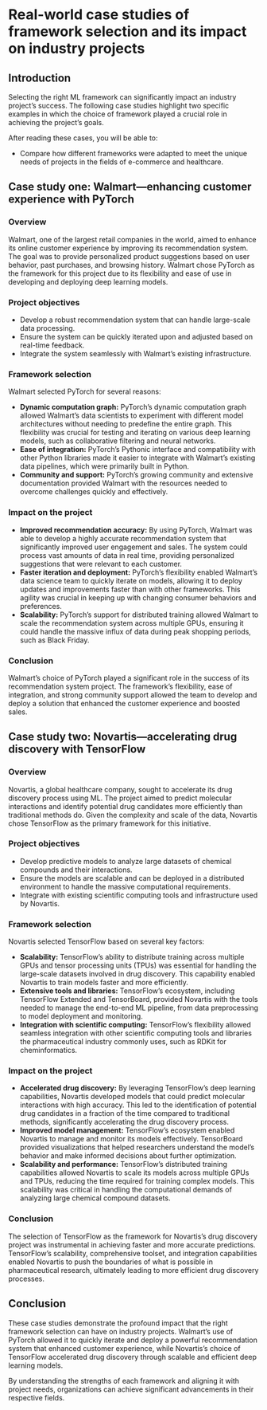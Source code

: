 # Real-world case studies of framework selection and its impact on industry projects

## Introduction
Selecting the right ML framework can significantly impact an industry project’s success. The following case studies highlight two specific examples in which the choice of framework played a crucial role in achieving the project’s goals.

After reading these cases, you will be able to: 

- Compare how different frameworks were adapted to meet the unique needs of projects in the fields of e-commerce and healthcare.

## Case study one: Walmart—enhancing customer experience with PyTorch

### Overview
Walmart, one of the largest retail companies in the world, aimed to enhance its online customer experience by improving its recommendation system. The goal was to provide personalized product suggestions based on user behavior, past purchases, and browsing history. Walmart chose PyTorch as the framework for this project due to its flexibility and ease of use in developing and deploying deep learning models.

### Project objectives

- Develop a robust recommendation system that can handle large-scale data processing.
- Ensure the system can be quickly iterated upon and adjusted based on real-time feedback.
- Integrate the system seamlessly with Walmart’s existing infrastructure.

### Framework selection
Walmart selected PyTorch for several reasons:

- **Dynamic computation graph:** PyTorch’s dynamic computation graph allowed Walmart’s data scientists to experiment with different model architectures without needing to predefine the entire graph. This flexibility was crucial for testing and iterating on various deep learning models, such as collaborative filtering and neural networks.
- **Ease of integration:** PyTorch’s Pythonic interface and compatibility with other Python libraries made it easier to integrate with Walmart’s existing data pipelines, which were primarily built in Python.
- **Community and support:** PyTorch’s growing community and extensive documentation provided Walmart with the resources needed to overcome challenges quickly and effectively.

### Impact on the project

- **Improved recommendation accuracy:** By using PyTorch, Walmart was able to develop a highly accurate recommendation system that significantly improved user engagement and sales. The system could process vast amounts of data in real time, providing personalized suggestions that were relevant to each customer.
- **Faster iteration and deployment:** PyTorch’s flexibility enabled Walmart’s data science team to quickly iterate on models, allowing it to deploy updates and improvements faster than with other frameworks. This agility was crucial in keeping up with changing consumer behaviors and preferences.
- **Scalability:** PyTorch’s support for distributed training allowed Walmart to scale the recommendation system across multiple GPUs, ensuring it could handle the massive influx of data during peak shopping periods, such as Black Friday.

### Conclusion
Walmart’s choice of PyTorch played a significant role in the success of its recommendation system project. The framework’s flexibility, ease of integration, and strong community support allowed the team to develop and deploy a solution that enhanced the customer experience and boosted sales.

## Case study two: Novartis—accelerating drug discovery with TensorFlow

### Overview
Novartis, a global healthcare company, sought to accelerate its drug discovery process using ML. The project aimed to predict molecular interactions and identify potential drug candidates more efficiently than traditional methods do. Given the complexity and scale of the data, Novartis chose TensorFlow as the primary framework for this initiative.

### Project objectives

- Develop predictive models to analyze large datasets of chemical compounds and their interactions.
- Ensure the models are scalable and can be deployed in a distributed environment to handle the massive computational requirements.
- Integrate with existing scientific computing tools and infrastructure used by Novartis.

### Framework selection
Novartis selected TensorFlow based on several key factors:

- **Scalability:** TensorFlow’s ability to distribute training across multiple GPUs and tensor processing units (TPUs) was essential for handling the large-scale datasets involved in drug discovery. This capability enabled Novartis to train models faster and more efficiently.
- **Extensive tools and libraries:** TensorFlow’s ecosystem, including TensorFlow Extended and TensorBoard, provided Novartis with the tools needed to manage the end-to-end ML pipeline, from data preprocessing to model deployment and monitoring.
- **Integration with scientific computing:** TensorFlow’s flexibility allowed seamless integration with other scientific computing tools and libraries the pharmaceutical industry commonly uses, such as RDKit for cheminformatics.

### Impact on the project

- **Accelerated drug discovery:** By leveraging TensorFlow’s deep learning capabilities, Novartis developed models that could predict molecular interactions with high accuracy. This led to the identification of potential drug candidates in a fraction of the time compared to traditional methods, significantly accelerating the drug discovery process.
- **Improved model management:** TensorFlow’s ecosystem enabled Novartis to manage and monitor its models effectively. TensorBoard provided visualizations that helped researchers understand the model’s behavior and make informed decisions about further optimization.
- **Scalability and performance:** TensorFlow’s distributed training capabilities allowed Novartis to scale its models across multiple GPUs and TPUs, reducing the time required for training complex models. This scalability was critical in handling the computational demands of analyzing large chemical compound datasets.

### Conclusion
The selection of TensorFlow as the framework for Novartis’s drug discovery project was instrumental in achieving faster and more accurate predictions. TensorFlow’s scalability, comprehensive toolset, and integration capabilities enabled Novartis to push the boundaries of what is possible in pharmaceutical research, ultimately leading to more efficient drug discovery processes.

## Conclusion
These case studies demonstrate the profound impact that the right framework selection can have on industry projects. Walmart’s use of PyTorch allowed it to quickly iterate and deploy a powerful recommendation system that enhanced customer experience, while Novartis’s choice of TensorFlow accelerated drug discovery through scalable and efficient deep learning models.

By understanding the strengths of each framework and aligning it with project needs, organizations can achieve significant advancements in their respective fields.
